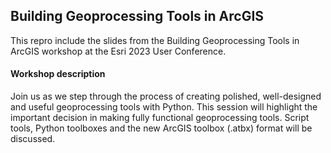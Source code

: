 ## Building Geoprocessing Tools in ArcGIS

This repro include the slides from the Building Geoprocessing Tools in ArcGIS workshop at the Esri 2023 User Conference.

#### Workshop description

Join us as we step through the process of creating polished, well-designed and useful geoprocessing tools with Python. This session will highlight the important decision in making fully functional geoprocessing tools. Script tools, Python toolboxes and the new ArcGIS toolbox (.atbx) format will be discussed.
